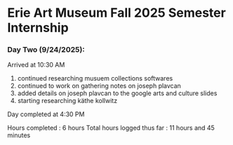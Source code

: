 # Erie Art Museum Fall 2025 Semester Internship 

### Day Two (9/24/2025):

Arrived at 10:30 AM

1. continued researching musuem collections softwares
1. continued to work on gathering notes on joseph plavcan
1. added details on joseph plavcan to the google arts and culture slides
1. starting researching käthe kollwitz

Day completed at 4:30 PM

Hours completed : 6 hours
Total hours logged thus far : 11 hours and 45 minutes